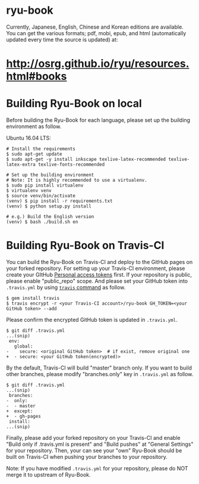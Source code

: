 ryu-book
========

Currently, Japanese, English, Chinese and Korean editions are available. You can get the various formats; pdf, mobi, epub, and html (automatically updated every time the source is updated) at:

# http://osrg.github.io/ryu/resources.html#books


Building Ryu-Book on local
==========================

Before building the Ryu-Book for each language,
please set up the building environment as follow.

Ubuntu 16.04 LTS:

```
# Install the requirements
$ sudo apt-get update
$ sudo apt-get -y install inkscape texlive-latex-recommended texlive-latex-extra texlive-fonts-recommended

# Set up the building environment
# Note: It is highly recommended to use a virtualenv.
$ sudo pip install virtualenv
$ virtualenv venv
$ source venv/bin/activate
(venv) $ pip install -r requirements.txt
(venv) $ python setup.py install

# e.g.) Build the English version
(venv) $ bash ./build.sh en
```


Building Ryu-Book on Travis-CI
==============================

You can build the Ryu-Book on Travis-CI and deploy to the GitHub pages
on your forked repository.
For setting up your Travis-CI environment, please create your GItHub
[Personal access tokens](https://github.com/settings/tokens/new) first.
If your repository is public, please enable "public_repo" scope.
And please set your GitHub token into `.travis.yml` by using
[`travis` command](https://github.com/travis-ci/travis.rb) as follow.

```
$ gem install travis
$ travis encrypt -r <your Travis-CI account>/ryu-book GH_TOKEN=<your GitHub token> --add
```

Please confirm the encrypted GitHub token is updated in `.travis.yml`.

```
$ git diff .travis.yml
...(snip)
 env:
   global:
-    secure: <original GitHub token>  # if exist, remove original one
+  - secure: <your GitHub token(encrypted)>
```

By the default, Travis-CI will build "master" branch only.
If you want to build other branches, please modify "branches.only" key
in `.travis.yml` as follow.

```
$ git diff .travis.yml
...(snip)
 branches:
-  only:
-  - master
+  except:
+  - gh-pages
 install:
...(snip)
```

Finally, please add your forked repository on your Travis-CI and enable
"Build only if .travis.yml is present" and "Build pushes" at "General
Settings" for your repository.
Then, your can see your "own" Ryu-Book should be built on Travis-CI
when pushing your branches to your repository.

Note: If you have modified `.travis.yml` for your repository, please
do NOT merge it to upstream of Ryu-Book.
